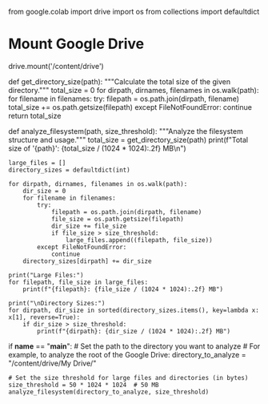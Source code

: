 from google.colab import drive
import os
from collections import defaultdict

# Mount Google Drive
drive.mount('/content/drive')

def get_directory_size(path):
    """Calculate the total size of the given directory."""
    total_size = 0
    for dirpath, dirnames, filenames in os.walk(path):
        for filename in filenames:
            try:
                filepath = os.path.join(dirpath, filename)
                total_size += os.path.getsize(filepath)
            except FileNotFoundError:
                continue
    return total_size

def analyze_filesystem(path, size_threshold):
    """Analyze the filesystem structure and usage."""
    total_size = get_directory_size(path)
    print(f"Total size of '{path}': {total_size / (1024 * 1024):.2f} MB\n")

    large_files = []
    directory_sizes = defaultdict(int)

    for dirpath, dirnames, filenames in os.walk(path):
        dir_size = 0
        for filename in filenames:
            try:
                filepath = os.path.join(dirpath, filename)
                file_size = os.path.getsize(filepath)
                dir_size += file_size
                if file_size > size_threshold:
                    large_files.append((filepath, file_size))
            except FileNotFoundError:
                continue
        directory_sizes[dirpath] += dir_size

    print("Large Files:")
    for filepath, file_size in large_files:
        print(f"{filepath}: {file_size / (1024 * 1024):.2f} MB")

    print("\nDirectory Sizes:")
    for dirpath, dir_size in sorted(directory_sizes.items(), key=lambda x: x[1], reverse=True):
        if dir_size > size_threshold:
            print(f"{dirpath}: {dir_size / (1024 * 1024):.2f} MB")

if __name__ == "__main__":
    # Set the path to the directory you want to analyze
    # For example, to analyze the root of the Google Drive:
    directory_to_analyze = "/content/drive/My Drive/"
    
    # Set the size threshold for large files and directories (in bytes)
    size_threshold = 50 * 1024 * 1024  # 50 MB
    analyze_filesystem(directory_to_analyze, size_threshold)

